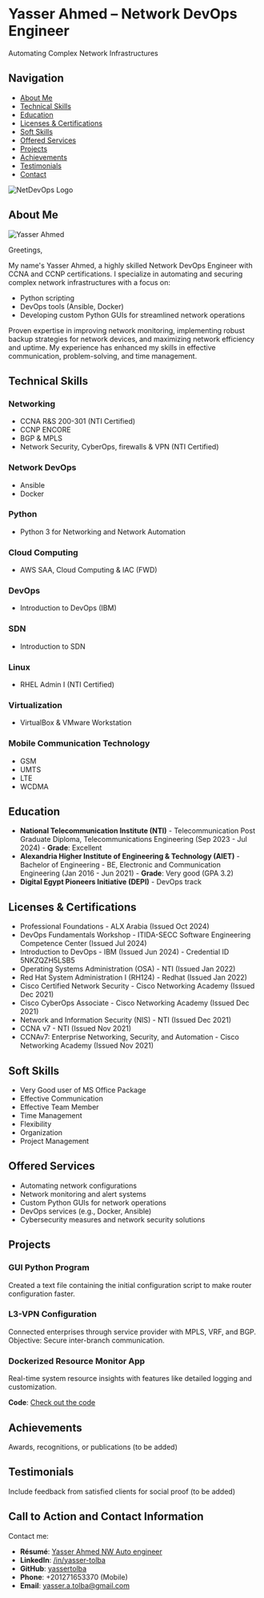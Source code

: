 # Yasser Ahmed – Network DevOps Engineer
Automating Complex Network Infrastructures

## Navigation
- [About Me](#about-me)
- [Technical Skills](#technical-skills)
- [Education](#education)
- [Licenses & Certifications](#licenses-certifications)
- [Soft Skills](#soft-skills)
- [Offered Services](#offered-services)
- [Projects](#projects)
- [Achievements](#achievements)
- [Testimonials](#testimonials)
- [Contact](#contact)

![NetDevOps Logo](logo-14.bmp)

## About Me
![Yasser Ahmed](personal_photo.jpg)


Greetings,

My name's Yasser Ahmed, a highly skilled Network DevOps Engineer with CCNA and CCNP certifications. I specialize in automating and securing complex network infrastructures with a focus on:
- Python scripting
- DevOps tools (Ansible, Docker)
- Developing custom Python GUIs for streamlined network operations

Proven expertise in improving network monitoring, implementing robust backup strategies for network devices, and maximizing network efficiency and uptime. My experience has enhanced my skills in effective communication, problem-solving, and time management.

## Technical Skills
### Networking
- CCNA R&S 200-301 (NTI Certified)
- CCNP ENCORE
- BGP & MPLS
- Network Security, CyberOps, firewalls & VPN (NTI Certified)

### Network DevOps 
- Ansible
- Docker

### Python
- Python 3 for Networking and Network Automation

### Cloud Computing
- AWS SAA, Cloud Computing & IAC (FWD)

### DevOps
- Introduction to DevOps (IBM)

### SDN
- Introduction to SDN

### Linux
- RHEL Admin I (NTI Certified)

### Virtualization
- VirtualBox & VMware Workstation

### Mobile Communication Technology
- GSM
- UMTS
- LTE
- WCDMA

## Education
- **National Telecommunication Institute (NTI)** - Telecommunication Post Graduate Diploma, Telecommunications Engineering (Sep 2023 - Jul 2024) - **Grade**: Excellent
- **Alexandria Higher Institute of Engineering & Technology (AIET)** - Bachelor of Engineering - BE, Electronic and Communication Engineering (Jan 2016 - Jun 2021) - **Grade**: Very good (GPA 3.2)
- **Digital Egypt Pioneers Initiative (DEPI)** - DevOps track

## Licenses & Certifications
- Professional Foundations - ALX Arabia (Issued Oct 2024)
- DevOps Fundamentals Workshop - ITIDA-SECC Software Engineering Competence Center (Issued Jul 2024)
- Introduction to DevOps - IBM (Issued Jun 2024) - Credential ID 5NKZQZH5LSB5
- Operating Systems Administration (OSA) - NTI (Issued Jan 2022)
- Red Hat System Administration I (RH124) - Redhat (Issued Jan 2022)
- Cisco Certified Network Security - Cisco Networking Academy (Issued Dec 2021)
- Cisco CyberOps Associate - Cisco Networking Academy (Issued Dec 2021)
- Network and Information Security (NIS) - NTI (Issued Dec 2021)
- CCNA v7 - NTI (Issued Nov 2021)
- CCNAv7: Enterprise Networking, Security, and Automation - Cisco Networking Academy (Issued Nov 2021)

## Soft Skills
- Very Good user of MS Office Package
- Effective Communication
- Effective Team Member
- Time Management
- Flexibility
- Organization
- Project Management

## Offered Services
- Automating network configurations
- Network monitoring and alert systems
- Custom Python GUIs for network operations
- DevOps services (e.g., Docker, Ansible)
- Cybersecurity measures and network security solutions

## Projects
### GUI Python Program
Created a text file containing the initial configuration script to make router configuration faster.

### L3-VPN Configuration
Connected enterprises through service provider with MPLS, VRF, and BGP. Objective: Secure inter-branch communication.

### Dockerized Resource Monitor App
Real-time system resource insights with features like detailed logging and customization.

**Code**: [Check out the code](https://github.com/yassertolba/DEPI-R2-Marathon-1-devops-project)

## Achievements
Awards, recognitions, or publications (to be added)

## Testimonials
Include feedback from satisfied clients for social proof (to be added)

## Call to Action and Contact Information
Contact me:
- **Résumé**: [Yasser Ahmed NW Auto engineer](https://drive.google.com/drive/folders/1QZLb1wvcIOEULS8MaPPAkqTzKQJ4tEHn?usp=drive_link)
- **LinkedIn**: [/in/yasser-tolba](https://linkedin.com/in/yasser-tolba)
- **GitHub**: [yassertolba](https://github.com/yassertolba)
- **Phone**: +201271653370 (Mobile)
- **Email**: [yasser.a.tolba@gmail.com](mailto:yasser.a.tolba@gmail.com)
